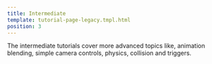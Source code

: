 ```yaml
---
title: Intermediate
template: tutorial-page-legacy.tmpl.html
position: 3
---
```


The intermediate tutorials cover more advanced topics like, animation blending, simple camera controls, physics, collision and triggers.

